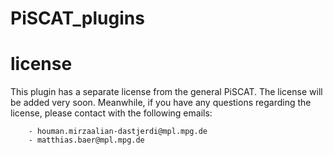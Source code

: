 # PiSCAT_plugins

# license
This plugin has a separate license from the general PiSCAT. The license will be added very soon. Meanwhile, if you have any questions regarding the 
license, please contact with the following emails:

        - houman.mirzaalian-dastjerdi@mpl.mpg.de
        - matthias.baer@mpl.mpg.de
